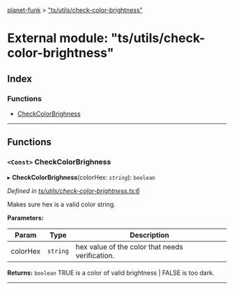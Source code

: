 [planet-funk](../README.md) > ["ts/utils/check-color-brightness"](../modules/_ts_utils_check_color_brightness_.md)

# External module: "ts/utils/check-color-brightness"

## Index

### Functions

* [CheckColorBrighness](_ts_utils_check_color_brightness_.md#checkcolorbrighness)

---

## Functions

<a id="checkcolorbrighness"></a>

### `<Const>` CheckColorBrighness

▸ **CheckColorBrighness**(colorHex: *`string`*): `boolean`

*Defined in [ts/utils/check-color-brightness.ts:6](https://github.com/WilliamRADFunk/planet-funk/blob/a2fe6bc/src/ts/utils/check-color-brightness.ts#L6)*

Makes sure hex is a valid color string.

**Parameters:**

| Param | Type | Description |
| ------ | ------ | ------ |
| colorHex | `string` |  hex value of the color that needs verification. |

**Returns:** `boolean`
TRUE is a color of valid brightness | FALSE is too dark.

___


